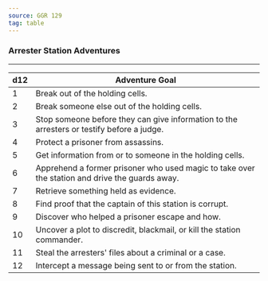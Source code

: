 ```yaml
---
source: GGR 129
tag: table
---
```


### Arrester Station Adventures
---
|d12|Adventure Goal|
|----|------------|
|1|Break out of the holding cells.|
|2|Break someone else out of the holding cells.|
|3|Stop someone before they can give information to the arresters or testify before a judge.|
|4|Protect a prisoner from assassins.|
|5|Get information from or to someone in the holding cells.|
|6|Apprehend a former prisoner who used magic to take over the station and drive the guards away.|
|7|Retrieve something held as evidence.|
|8|Find proof that the captain of this station is corrupt.|
|9|Discover who helped a prisoner escape and how.|
|10|Uncover a plot to discredit, blackmail, or kill the station commander.|
|11|Steal the arresters' files about a criminal or a case.|
|12|Intercept a message being sent to or from the station.|
